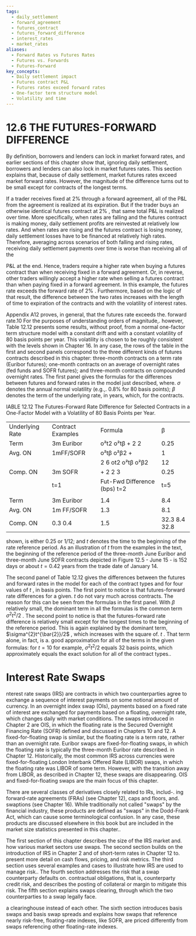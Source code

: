 ```yaml
---
tags:
  - daily_settlement
  - forward_agreement
  - futures_contract
  - futures_forward_difference
  - interest_rates
  - market_rates
aliases:
  - Forward Rates vs Futures Rates
  - Futures vs. Forwards
  - Futures-Forward
key_concepts:
  - Daily settlement impact
  - Futures contract P&L
  - Futures rates exceed forward rates
  - One-factor term structure model
  - Volatility and time
---
```


# 12.6 THE FUTURES-FORWARD DIFFERENCE  

By definition, borrowers and lenders can lock in market forward rates, and earlier sections of this chapter show that, ignoring daily settlement, borrowers and lenders can also lock in market futures rates. This section explains that, because of daily settlement, market futures rates exceed market forward rates. However, the magnitude of the difference turns out to be small except for contracts of the longest terms.  

If a trader receives fixed at $2\%$ through a forward agreement, all of the P&L from the agreement is realized at its expiration. But if the trader buys an otherwise identical futures contract at $2\%$ , that same total P&L is realized over time. More specifically, when rates are falling and the futures contract is making money, daily settlement profits are reinvested at relatively low rates. And when rates are rising and the futures contract is losing money, daily settlement losses have to be financed at relatively high rates. Therefore, averaging across scenarios of both falling and rising rates, receiving daily settlement payments over time is worse than receiving all of the  

P&L at the end. Hence, traders require a higher rate when buying a futures contract than when receiving fixed in a forward agreement. Or, in reverse, other traders willingly accept a higher rate when selling a futures contract than when paying fixed in a forward agreement. In this example, the futures rate exceeds the forward rate of $2\%$ . Furthermore, based on the logic of that result, the difference between the two rates increases with the length of time to expiration of the contracts and with the volatility of interest rates.  

Appendix A12 proves, in general, that the futures rate exceeds the. forward rate.10 For the purposes of understanding orders of magnitude,. however, Table 12.12 presents some results, without proof, from a normal one-factor term structure model with a constant drift and with a constant volatility of 80 basis points per year. This volatility is chosen to be roughly consistent with the levels shown in Chapter 16. In any case, the rows of the table in the first and second panels correspond to the three different kinds of futures contracts described in this chapter: three-month contracts on a term rate (Euribor futures); one-month contracts on an average of overnight rates (fed funds and SOFR futures); and three-month contracts on compounded overnight rates. The first panel gives the formulas for the differences between futures and forward rates in the model just described, where. $\sigma$ denotes the annual normal volatility (e.g.,. $0.8\%$ for 80 basis points); $\beta$ denotes the term of the underlying rate, in years, which, for the contracts.  

IABLE 12.12 The Futures-Forward Rate Difference for Selected Contracts in a One-Factor Model with a Volatility of 80 Basis Points per Year.   


<html><body><table><tr><td>Underlying Rate</td><td>Contract Examples</td><td>Formula</td><td>β</td></tr><tr><td>Term</td><td>3m Euribor</td><td>o²t2 o²tβ + 2 2</td><td>0.25</td></tr><tr><td>Avg. ON</td><td>1mFF/SOFR</td><td>o²tβ o²β2 +</td><td>1</td></tr><tr><td></td><td></td><td>2 6 ot2 o²tβ o²β2</td><td>12</td></tr><tr><td>Comp. ON</td><td>3m SOFR</td><td>+ 2 2 3</td><td>0.25</td></tr><tr><td></td><td>t=1</td><td>Fut-Fwd Difference (bps) t=2</td><td>t=5</td></tr><tr><td></td><td></td><td></td><td></td></tr><tr><td>Term</td><td>3m Euribor</td><td>1.4</td><td>8.4</td></tr><tr><td>Avg. ON</td><td>1m FF/SOFR</td><td>1.3</td><td>8.1</td></tr><tr><td>Comp. ON</td><td>0.3 0.4</td><td>1.5</td><td>32.3 8.4 32.8</td></tr></table></body></html>  

shown, is either 0.25 or 1/12; and $t$ denotes the time to the beginning of the rate reference period. As an illustration of $t$ from the examples in the text, the beginning of the reference period of the three-month June Euribor and three-month June SOFR contracts depicted in Figure 12.5 - June 15 - is 152 days or about $t=0.42$ years from the trade date of January 14.  

The second panel of Table 12.12 gives the differences between the futures and forward rates in the model for each of the contract types and for four values of $t$ , in basis points. The first point to notice is that futures-forward rate differences for a given. $t$ do not vary much across contracts. The reason for this can be seen from the formulas in the first panel. With $\beta$ relatively small, the dominant term in all the formulas is the common term $\sigma^{2}t^{2}/2$ . The second point to notice is that the futures-forward rate difference is relatively small except for the longest times to the beginning of the reference period. This is again explained by the dominant term, $\sigma^{2}t^{\bar{2}}/2$ , which increases with the square of. $t$ . That term alone, in fact, is a. good approximation for all of the terms in the given formulas: for $t=10$ for example, $\sigma^{2}t^{2}/2$ equals 32 basis points, which approximately equals the exact solution for all of the contract types..  

# Interest Rate Swaps  

nterest rate swaps (IRS) are contracts in which two counterparties agree to exchange a sequence of interest payments on some notional amount of currency. In an overnight index swap (OIs), payments based on a fixed rate of interest are exchanged for payments based on a floating, overnight rate, which changes daily with market conditions. The swaps introduced in Chapter 2 are OIS, in which the floating rate is the Secured Overnight Financing Rate (SOFR) defined and discussed in Chapters 10 and 12. A fixed-for-floating swap is similar, but the floating rate is a term rate, rather than an overnight rate. Euribor swaps are fixed-for-floating swaps, in which the floating rate is typically the three-month Euribor rate described. in Chapter 12. Historically, the most common IRS across currencies were fixed-for-floating London Interbank Offered Rate (LIBOR) swaps, in which the floating rate was LIBOR of some term. However, with the transition away from LIBOR, as described in Chapter 12, these swaps are disappearing. OIS and fixed-for-floating swaps are the main focus of this chapter.  

There are several classes of derivatives closely related to IRs, includ-. ing forward-rate agreements (FRAs) (see Chapter 12), caps and floors, and. swaptions (see Chapter 16). While traditionally not called "swaps" by the financial industry, these products are defined as "swaps" in the Dodd-Frank Act, which can cause some terminological confusion. In any case, these products are discussed elsewhere in this book but are included in the market size statistics presented in this chapter..  

The first section of this chapter describes the size of the IRS market and. how various market sectors use swaps. The second section builds on the introduction of IRS in Chapter 2 and of short-term rates in Chapter 12 to. present more detail on cash flows, pricing, and risk metrics. The third section uses several examples and cases to illustrate how IRS are used to manage risk.. The fourth section addresses the risk that a swap counterparty defaults on. contractual obligations, that is, counterparty credit risk, and describes the posting of collateral or margin to mitigate this risk. The fifth section explains swaps clearing, through which the two counterparties to a swap legally face.  

a clearinghouse instead of each other. The sixth section introduces basis swaps and basis swap spreads and explains how swaps that reference nearly risk-free, floating-rate indexes, like SOFR, are priced differently from swaps referencing other floating-rate indexes.  
